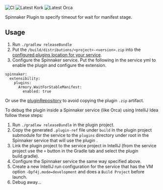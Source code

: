 ![CI](https://github.com/armory-plugins/waitForStableManifest/workflows/CI/badge.svg?branch=master)
![Latest Kork](https://github.com/armory-plugins/waitForStableManifest/workflows/Latest%20Kork/badge.svg?branch=master)
![Latest Orca](https://github.com/armory-plugins/waitForStableManifest/workflows/Latest%20Orca/badge.svg?branch=master)

Spinnaker Plugin to specify timeout for wait for manifest stage.

<h2>Usage</h2>

1) Run `./gradlew releaseBundle`
2) Put the `/build/distributions/<project>-<version>.zip` into the [configured plugins location for your service](https://pf4j.org/doc/packaging.html).
3) Configure the Spinnaker service. Put the following in the service yml to enable the plugin and configure the extension.
```
spinnaker:
  extensibility:
    plugins:
      Armory.WaitForStableManifest:
        enabled: true
```

Or use the [pluginRepository](https://github.com/armory-plugins/pluginRepository) to avoid copying the plugin `.zip` artifact.

To debug the plugin inside a Spinnaker service (like Orca) using IntelliJ Idea follow these steps:

1) Run `./gradlew releaseBundle` in the plugin project.
2) Copy the generated `.plugin-ref` file under `build` in the plugin project submodule for the service to the `plugins` directory under root in the Spinnaker service that will use the plugin .
3) Link the plugin project to the service project in IntelliJ (from the service project use the `+` button in the Gradle tab and select the plugin build.gradle).
4) Configure the Spinnaker service the same way specified above.
5) Create a new IntelliJ run configuration for the service that has the VM option `-Dpf4j.mode=development` and does a `Build Project` before launch.
6) Debug away...
